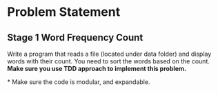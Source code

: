 # Problem Statement

## Stage 1 Word Frequency Count

Write a program that reads a file (located under data folder) and display words with their count. You need to sort the words based on the count.
**Make sure you use TDD approach to implement this problem.**

\* Make sure the code is modular, and expandable.
